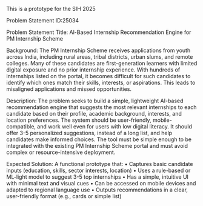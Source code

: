 This is a prototype for the SIH 2025

Problem Statement ID:25034

Problem Statement Title:
Al-Based Internship Recommendation Engine for PM Internship Scheme

Background:
The PM Internship Scheme receives applications from youth across India, including rural areas, tribal districts, urban slums, and remote colleges. Many of these candidates are first-generation learners with limited digital exposure and no prior internship experience. With hundreds of internships listed on the portal, it becomes difficult for such candidates to identify which ones match their skills, interests, or aspirations. This leads to misaligned applications and missed opportunities.

Description:
The problem seeks to build a simple, lightweight AI-based recommendation engine that suggests the most relevant internships to each candidate based on their profile, academic background, interests, and location preferences. The system should be user-friendly, mobile-compatible, and work well even for users with low digital literacy. It should offer 3-5 personalized suggestions, instead of a long list, and help candidates make informed choices. The tool must be simple enough to be integrated with the existing PM Internship Scheme portal and must avoid complex or resource-intensive deployment.

Expected Solution:
A functional prototype that:
• Captures basic candidate inputs (education, skills, sector interests, location)
• Uses a rule-based or ML-light model to suggest 3-5 top internships
• Has a simple, intuitive UI with minimal text and visual cues
• Can be accessed on mobile devices and adapted to regional language use
• Outputs recommendations in a clear, user-friendly format (e.g., cards or simple list)
